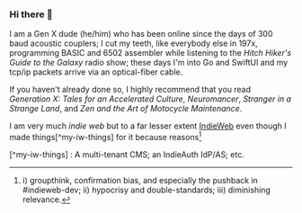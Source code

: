 ### Hi there 👋

I am a Gen X dude (he/him) who has been online since the days of 300 baud acoustic couplers; I cut my teeth, like everybody else in 197x, programming BASIC and 6502 assembler while listening to the _Hitch Hiker's Guide to the Galaxy_ radio show; these days I'm into Go and SwiftUI and my tcp/ip packets arrive via an optical-fiber cable.

If you haven't already done so, I highly recommend that you read _Generation X: Tales for an Accelerated Culture_, _Neuromancer_, _Stranger in a Strange Land_, and _Zen and the Art of Motocycle Maintenance_.

I am very much _indie web_ but to a far lesser extent [IndieWeb](https://indieweb.org) even though I made things[^my-iw-things] for it because reasons[^indieweb-sucks]

[^my-iw-things] : A multi-tenant CMS; an IndieAuth IdP/AS; etc.
[^indieweb-sucks]: i) groupthink, confirmation bias, and especially the pushback in #indieweb-dev; ii) hypocrisy and double-standards; iii) diminishing relevance.

<!--
**omz13/omz13** is a ✨ _special_ ✨ repository because its `README.md` (this file) appears on your GitHub profile.

Here are some ideas to get you started:

- 🔭 I’m currently working on ...
- 🌱 I’m currently learning ...
- 👯 I’m looking to collaborate on ...
- 🤔 I’m looking for help with ...
- 💬 Ask me about ...
- 📫 How to reach me: ...
- 😄 Pronouns: ...
- ⚡ Fun fact: ...
-->
